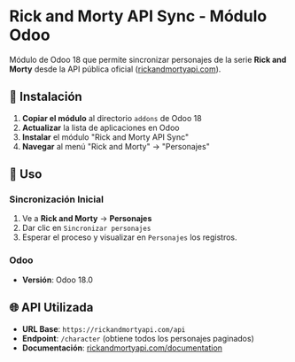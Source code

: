 # Rick and Morty API Sync - Módulo Odoo
Módulo de Odoo 18 que permite sincronizar personajes de la serie **Rick and Morty** desde la API pública oficial ([rickandmortyapi.com](https://rickandmortyapi.com/documentation/#get-all-characters)).

## 🚀 Instalación
1. **Copiar el módulo** al directorio `addons` de Odoo 18
2. **Actualizar** la lista de aplicaciones en Odoo
3. **Instalar** el módulo "Rick and Morty API Sync"
4. **Navegar** al menú "Rick and Morty" → "Personajes"

## 📖 Uso

### Sincronización Inicial
1. Ve a **Rick and Morty** → **Personajes**
2. Dar clic en `Sincronizar personajes`
3. Esperar el proceso y visualizar en `Personajes` los registros.

### Odoo
- **Versión**: Odoo 18.0

## 🌐 API Utilizada

- **URL Base**: `https://rickandmortyapi.com/api`
- **Endpoint**: `/character` (obtiene todos los personajes paginados)
- **Documentación**: [rickandmortyapi.com/documentation](https://rickandmortyapi.com/documentation/#get-all-characters)
